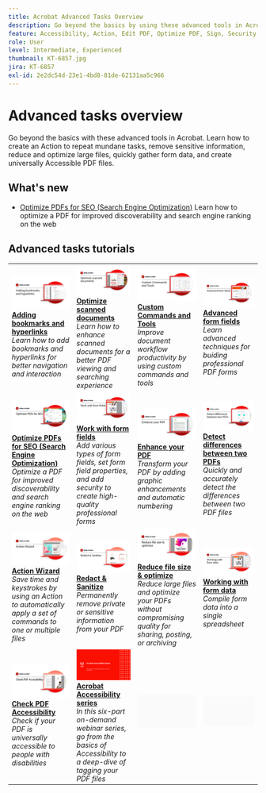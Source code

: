 ```yaml
---
title: Acrobat Advanced Tasks Overview
description: Go beyond the basics by using these advanced tools in Acrobat
feature: Accessibility, Action, Edit PDF, Optimize PDF, Sign, Security
role: User
level: Intermediate, Experienced
thumbnail: KT-6857.jpg
jira: KT-6857
exl-id: 2e2dc54d-23e1-4bd8-81de-62131aa5c966
---
```

# Advanced tasks overview

Go beyond the basics with these advanced tools in Acrobat. Learn how to create an Action to repeat mundane tasks, remove sensitive information, reduce and optimize large files, quickly gather form data, and create universally Accessible PDF files.

## What's new

* [Optimize PDFs for SEO (Search Engine Optimization)](optimizeseo.md)
  Learn how to optimize a PDF for improved discoverability and search engine ranking on the web

## Advanced tasks tutorials

<table style="table-layout:fixed">
<tr>
  <td>
    <a href="bookmarks.md">
      <img alt="Adding bookmarks and hyperlinks" src="../assets/Bookmarks_1280.png" />
    </a>
    <div>
    <a href="bookmarks.md"><strong>Adding bookmarks and hyperlinks</strong></a>
    </div>
    <em>Learn how to add bookmarks and hyperlinks for better navigation and interaction</em>
    <br>
  </td>
  <td>
    <a href="optimizescan.md">
      <img alt="Optimize scanned documents" src="../assets/Scan_1280.png" />
    </a>
    <div>
    <a href="optimizescan.md"><strong>Optimize scanned documents</strong></a>
    </div>
    <em>Learn how to enhance scanned documents for a better PDF viewing and searching experience</em>
    <br>
  </td>
  <td>
    <a href="custom.md">
      <img alt="Custom Commands and Tools" src="../assets/Createcustom_1280.png" />
    </a>
    <div>
    <a href="custom.md"><strong>Custom Commands and Tools</strong></a>
    </div>
    <em>Improve document workflow productivity by using custom commands and tools</em>
    <br>
  </td>
  <td>
    <a href="advancedforms.md">
      <img alt="Advanced form fields" src="../assets/Advancedforms_1280.png" />
    </a>
    <div>
    <a href="advancedforms.md"><strong>Advanced form fields</strong></a>
    </div>
    <em>Learn advanced techniques for buiding professional PDF forms</em>
    <br>
  </td>
</tr>
<tr>
 <td>
    <a href="optimizeseo.md">
      <img alt="Optimize PDFs for SEO (Search Engine Optimization)" src="../assets/seo_1280.png" />
    </a>
    <div>
    <a href="optimizeseo.md"><strong>Optimize PDFs for SEO (Search Engine Optimization)</strong></a>
    </div>
    <em>Optimize a PDF for improved discoverability and search engine ranking on the web</em>
    <br>
  </td>
  <td>
    <a href="workforms.md">
      <img alt="Work with form fields" src="../assets/Workform_1280.png" />
    </a>
    <div>
    <a href="workforms.md"><strong>Work with form fields</strong></a>
    </div>
    <em>Add various types of form fields, set form field properties, and add security to create high-quality professional forms</em>
    <br>
  </td>
  <td>
    <a href="enhance.md">
      <img alt="Enhance your PDF" src="../assets/Enhance_1280.png" />
    </a>
    <div>
    <a href="enhance.md"><strong>Enhance your PDF</strong></a>
    </div>
    <em>Transform your PDF by adding graphic enhancements and automatic numbering</em>
    <br>
  </td>
 <td>
    <a href="compare.md">
      <img alt="Detect Differences Between two PDFs" src="../assets/Compare_1280.png" />
    </a>
    <div>
    <a href="compare.md"><strong>Detect differences between two PDFs</strong></a>
    </div>
    <em>Quickly and accurately detect the differences between two PDF files</em>
    <br>
  </td>
</tr>
<tr>
  <td>
    <a href="action.md">
      <img alt="Action Wizard" src="../assets/Action.jpg" />
    </a>
    <div>
    <a href="action.md"><strong>Action Wizard</strong></a>
    </div>
    <em>Save time and keystrokes by using an Action to automatically apply a set of commands to one or multiple files</em>
    <br>
  </td>
  <td>
    <a href="redact.md">
      <img alt="Redact & Sanitize" src="../assets/Redact.jpg" />
    </a>
    <div>
    <a href="redact.md"><strong>Redact & Sanitize</strong></a>
    </div>
    <em>Permanently remove private or sensitive information from your PDF</em>
    <br>
  </td>
 <td>
    <a href="reduce.md">
      <img alt="Reduce file size & optimize" src="../assets/Reduce.jpg" />
    </a>
    <div>
    <a href="reduce.md"><strong>Reduce file size & optimize</strong></a>
    </div>
    <em>Reduce large files and optimize your PDFs without compromising quality for sharing, posting, or archiving</em>
    <br>
  </td>
  <td>
    <a href="formdata.md">
      <img alt="Action Wizard" src="../assets/FormData.jpg" />
    </a>
    <div>
    <a href="formdata.md"><strong>Working with form data</strong></a>
    </div>
    <em>Compile form data into a single spreadsheet</em>
    <br>
  </td>
</tr>
<tr>
 <td>
    <a href="accessibility.md">
      <img alt="Check PDF Accessibility" src="../assets/Checkaccessible_1280.jpg" />
    </a>
    <div>
    <a href="accessibility.md"><strong>Check PDF Accessibility</strong></a>
    </div>
    <em>Check if your PDF is universally accessible to people with disabilities</em>
    <br>
  </td>
 <td>
    <a href="accessibility-series.md">
      <img alt="Preparing Accessible PDF Files" src="../assets/Accessibilityseries_1280.png" />
    </a>
    <div>
    <a href="accessibility-series.md"><strong>Acrobat Accessibility series</strong></a>
    </div>
    <em>In this six-part on-demand webinar series, go from the basics of Accessibility to a deep-dive of tagging your PDF files</em>
    <br>
  </td>
  <td>
   <img alt="Spacer" src="../assets/Grayspacer.png" />
    <div>
    <br>
  </td> 
  <td>
   <img alt="Spacer" src="../assets/Grayspacer.png" />
    <div>
    <br>
  </td>  
</tr>
</table>
